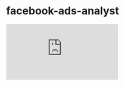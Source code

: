 # facebook-ads-analyst

![alt text](https://github.com/valeriogiocondi/facebook-ads-analyst/blob/main/_document/tesi_compressed.pdf)
